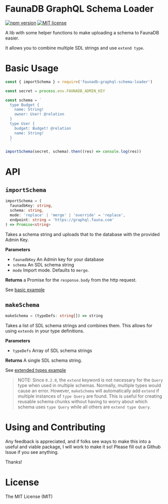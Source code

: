 # FaunaDB GraphQL Schema Loader

[![npm version](https://badge.fury.io/js/faunadb-graphql-schema-loader.svg)](https://badge.fury.io/js/faunadb-graphql-schema-loader) [![MIT license](https://img.shields.io/badge/License-MIT-blue.svg)](https://lbesson.mit-license.org/)

A lib with some helper functions to make uploading a schema to FaunaDB easier.

It allows you to combine multiple SDL strings and use `extend type`.

# Basic Usage

```javascript
const { importSchema } = require('faunadb-graphql-schema-loader')

const secret = process.env.FAUNADB_ADMIN_KEY

const schema = `
  type Budget {
    name: String!
    owner: User! @relation
  }
  type User {
    budget: Budget! @relation
    name: String!
  }
  `

importSchema(secret, schema).then((res) => console.log(res))
```

# API

## `importSchema`

```typescript
importSchema = (
  faunadbKey: string,
  schema: string,
  mode: 'replace' | 'merge' | 'override' = 'replace',
  endpoint: string = 'https://graphql.fauna.com'
) => Promise<string>
```

Takes a schema string and uploads that to the database with the provided Admin Key.

**Parameters**

- `faunadbKey` An Admin key for your database
- `schema` An SDL schema string
- `mode` Import mode. Defaults to `merge`.

**Returns** a Promise for the `response.body` from the http request.

See [basic example](/examples/basic/setup.js)

## `makeSchema`

```typescript
makeSchema = (typeDefs: string[]) => string
```

Takes a list of SDL schema strings and combines them. This allows for using `extends` in your type definitions.

**Parameters**

- `typeDefs` Array of SDL schema strings

**Returns** A single SDL schema string.

See [extended types example](/examples/extended-types/setup.js)

> NOTE:  Since `0.2.0`, the `extend` keyword is not necessary for the `Query` type when used in multiple schemas.  Normally, multiple types would cause an error.  However, `makeSchema` will automatically add `extend` if multiple instances of `type Query` are found.  This is useful for creating reusable schema chunks without having to worry about which schema uses `type Query` while all others are `extend type Query`.

# Using and Contributing

Any feedback is appreciated, and if folks see ways to make this into a useful and viable package, I will work to make it so! Please fill out a Github Issue if you see anything.

Thanks!

# License

The MIT License (MIT)
